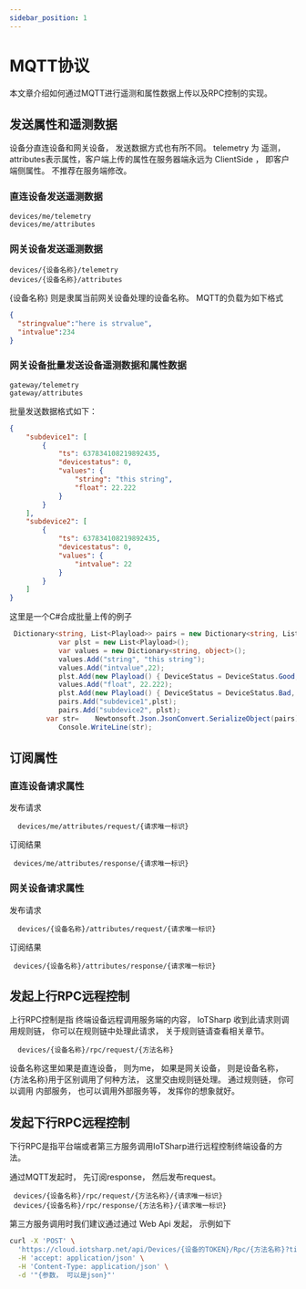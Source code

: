 ```yaml
---
sidebar_position: 1
---
```


#  MQTT协议

本文章介绍如何通过MQTT进行遥测和属性数据上传以及RPC控制的实现。 

##  发送属性和遥测数据

设备分直连设备和网关设备， 发送数据方式也有所不同。 telemetry 为 遥测， attributes表示属性，客户端上传的属性在服务器端永远为 ClientSide ， 即客户端侧属性。 不推荐在服务端修改。 

### 直连设备发送遥测数据

``` 
devices/me/telemetry
devices/me/attributes
```
 
### 网关设备发送遥测数据
```
devices/{设备名称}/telemetry
devices/{设备名称}/attributes
```
 {设备名称} 则是隶属当前网关设备处理的设备名称。 
 MQTT的负载为如下格式

 ```json
 {
   "stringvalue":"here is strvalue",
   "intvalue":234
 }
 ```


### 网关设备批量发送设备遥测数据和属性数据

``` 
gateway/telemetry
gateway/attributes
```
批量发送数据格式如下：
```json
{
    "subdevice1": [
        {
            "ts": 637834108219892435,
            "devicestatus": 0,
            "values": {
                "string": "this string",
                "float": 22.222
            }
        }
    ],
    "subdevice2": [
        {
            "ts": 637834108219892435,
            "devicestatus": 0,
            "values": {
                "intvalue": 22
            }
        }
    ]
}

```
这里是一个C#合成批量上传的例子
```cs
 Dictionary<string, List<Playload>> pairs = new Dictionary<string, List<Playload>>();
            var plst = new List<Playload>();
            var values = new Dictionary<string, object>();
            values.Add("string", "this string");
            values.Add("intvalue",22);
            plst.Add(new Playload() { DeviceStatus = DeviceStatus.Good, Ticks = DateTime.Now.Ticks, Values = values });
            values.Add("float", 22.222);
            plst.Add(new Playload() { DeviceStatus = DeviceStatus.Bad, Ticks = DateTime.Now.Ticks, Values = values });
            pairs.Add("subdevice1",plst);
            pairs.Add("subdevice2", plst);
         var str=    Newtonsoft.Json.JsonConvert.SerializeObject(pairs);
            Console.WriteLine(str); 
```

 
 ##  订阅属性

 ###  直连设备请求属性

发布请求
```
  devices/me/attributes/request/{请求唯一标识}
```
订阅结果
```
 devices/me/attributes/response/{请求唯一标识}
```


 ###  网关设备请求属性

发布请求
```
  devices/{设备名称}/attributes/request/{请求唯一标识}
```
订阅结果
```
 devices/{设备名称}/attributes/response/{请求唯一标识}
```

## 发起上行RPC远程控制

上行RPC控制是指 终端设备远程调用服务端的内容， IoTSharp 收到此请求则调用规则链， 你可以在规则链中处理此请求， 关于规则链请查看相关章节。 

```
  devices/{设备名称}/rpc/request/{方法名称}
```

设备名称这里如果是直连设备， 则为me， 如果是网关设备， 则是设备名称， {方法名称}用于区别调用了何种方法， 这里交由规则链处理。 通过规则链， 你可以调用 内部服务， 也可以调用外部服务等， 发挥你的想象就好。 


##  发起下行RPC远程控制

下行RPC是指平台端或者第三方服务调用IoTSharp进行远程控制终端设备的方法。 

通过MQTT发起时， 先订阅response， 然后发布request。 
```
 devices/{设备名称}/rpc/request/{方法名称}/{请求唯一标识}
 devices/{设备名称}/rpc/response/{方法名称}/{请求唯一标识}
```

第三方服务调用时我们建议通过通过 Web Api 发起， 示例如下

```sh
curl -X 'POST' \
  'https://cloud.iotsharp.net/api/Devices/{设备的TOKEN}/Rpc/{方法名称}?timeout={超时时间}' \
  -H 'accept: application/json' \
  -H 'Content-Type: application/json' \
  -d '"{参数， 可以是json}"'

```